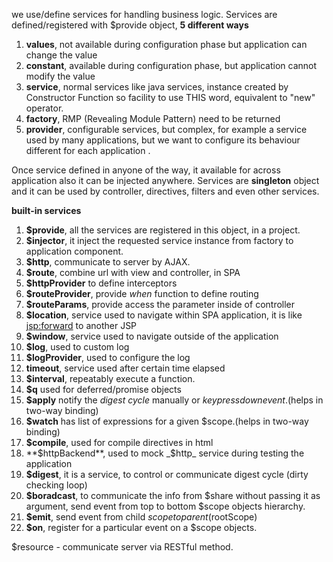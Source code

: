 <!-- ## Angular Service -->

we use/define services for handling business logic. Services are defined/registered with $provide object, **5 different ways**

1. **values**, not available during configuration phase but application can change the value
2. **constant**, available during configuration phase, but application cannot modify the value
3. **service**, normal services like java services, instance created by Constructor Function so facility to use THIS word, equivalent to "new" operator.
4. **factory**, RMP (Revealing Module Pattern) need to be returned
5. **provider**, configurable services, but complex, for example a service used by many applications, but we want to configure its behaviour different for each application   .

Once service defined in anyone of the way, it available for across application also it can be injected anywhere. Services are **singleton** object and it can be used by controller, directives, filters and even other services.

**built-in services**

1. **$provide**, all the services are registered in this object, in a project.
2. **$injector**, it inject the requested service instance from factory to application component.
3. **$http**, communicate to server by AJAX.
4. **$route**, combine url with view and controller, in SPA
5. **$httpProvider** to define interceptors
6. **$routeProvider**, provide _when_ function to define routing
7. **$routeParams**, provide access the parameter inside of controller
8. **$location**, service used to navigate within SPA application, it is like <jsp:forward> to another JSP
9. **$window**, service used to navigate outside of the application
10. **$log**, used to custom log
11. **$logProvider**, used to configure the log
12. **timeout**, service used after certain time elapsed
13. **$interval**, repeatably execute a function.
14. **$q** used for deferred/promise objects
15. **$apply** notify the _digest cycle_ manually or _keypressdownevent_.(helps in two-way binding)
16. **$watch** has list of expressions for a given $scope.(helps in two-way binding)
17. **$compile**, used for compile directives in html
18. **$httpBackend**, used to mock _$http_ service during testing the application
19. **$digest**, it is a service, to control or communicate digest cycle (dirty checking loop)
20. **$boradcast**, to communicate the info from $share without passing it as argument, send event from top to bottom $scope objects hierarchy.
21. **$emit**, send event from child $scope to parent ($rootScope)
22. **$on**, register for a particular event on a $scope objects.

$resource - communicate server via RESTful method.
